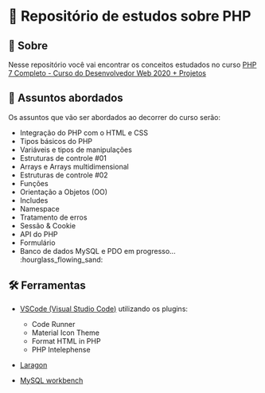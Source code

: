 # :open_file_folder: Repositório de estudos sobre PHP


## :pushpin: Sobre
Nesse repositório você vai encontrar os conceitos estudados no curso [PHP 7 Completo - Curso do Desenvolvedor Web 2020 + Projetos](https://www.udemy.com/course/php-7-completo/)

## :speech_balloon: Assuntos abordados
Os assuntos que vão ser abordados ao decorrer do curso serão:
<ul>
    <li>Integração do PHP com o HTML e CSS</li>
    <li>Tipos básicos do PHP</li>
    <li>Variáveis e tipos de manipulações</li>
    <li>Estruturas de controle #01</li>
    <li>Arrays e Arrays multidimensional</li>
    <li>Estruturas de controle #02</li>
    <li>Funções</li>
    <li>Orientação a Objetos (OO)</li>
    <li>Includes</li>
    <li>Namespace</li>
    <li>Tratamento de erros</li>
    <li>Sessão & Cookie</li>
    <li>API do PHP</li>
    <li>Formulário</li>
    <li>Banco de dados MySQL e PDO em progresso... :hourglass_flowing_sand:</li>
</ul>

## :hammer_and_wrench: Ferramentas
- [VSCode (Visual Studio Code)](https://code.visualstudio.com/) utilizando os plugins:
    <ul>
        <li>Code Runner</li>
        <li>Material Icon Theme</li>
        <li>Format HTML in PHP</li>
        <li>PHP Intelephense</li>
    </ul>

- [Laragon](https://laragon.org/)
- [MySQL workbench](https://downloads.mysql.com/archives/workbench/)